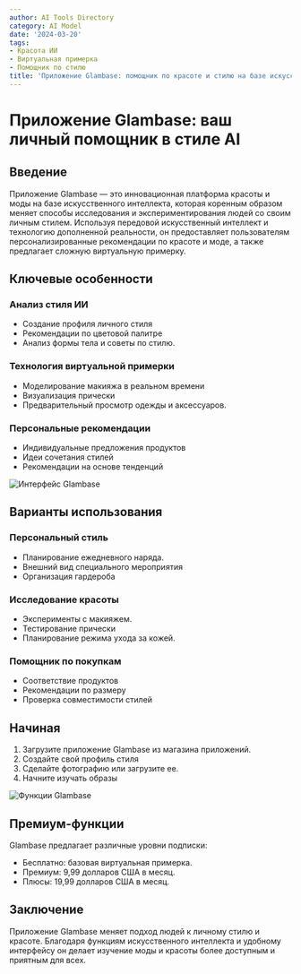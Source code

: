 ```yaml
---
author: AI Tools Directory
category: AI Model
date: '2024-03-20'
tags:
- Красота ИИ
- Виртуальная примерка
- Помощник по стилю
title: 'Приложение Glambase: помощник по красоте и стилю на базе искусственного интеллекта'
---
```


# Приложение Glambase: ваш личный помощник в стиле AI

## Введение

Приложение Glambase — это инновационная платформа красоты и моды на базе искусственного интеллекта, которая коренным образом меняет способы исследования и экспериментирования людей со своим личным стилем. Используя передовой искусственный интеллект и технологию дополненной реальности, он предоставляет пользователям персонализированные рекомендации по красоте и моде, а также предлагает сложную виртуальную примерку.

## Ключевые особенности

### Анализ стиля ИИ
- Создание профиля личного стиля
- Рекомендации по цветовой палитре
- Анализ формы тела и советы по стилю.

### Технология виртуальной примерки
- Моделирование макияжа в реальном времени
- Визуализация прически
- Предварительный просмотр одежды и аксессуаров.

### Персональные рекомендации
- Индивидуальные предложения продуктов
- Идеи сочетания стилей
- Рекомендации на основе тенденций

![Интерфейс Glambase](путь/к/glambase-interface.jpg)

## Варианты использования

### Персональный стиль
- Планирование ежедневного наряда.
- Внешний вид специального мероприятия
- Организация гардероба

### Исследование красоты
- Эксперименты с макияжем.
- Тестирование прически
- Планирование режима ухода за кожей.

### Помощник по покупкам
- Соответствие продуктов
- Рекомендации по размеру
- Проверка совместимости стилей

## Начиная

1. Загрузите приложение Glambase из магазина приложений.
2. Создайте свой профиль стиля
3. Сделайте фотографию или загрузите ее.
4. Начните изучать образы

![Функции Glambase](path/to/glambase-features.jpg)

## Премиум-функции

Glambase предлагает различные уровни подписки:
- Бесплатно: базовая виртуальная примерка.
- Премиум: 9,99 долларов США в месяц.
- Плюсы: 19,99 долларов США в месяц.

## Заключение

Приложение Glambase меняет подход людей к личному стилю и красоте. Благодаря функциям искусственного интеллекта и удобному интерфейсу он делает изучение моды и красоты более доступным и приятным для всех.